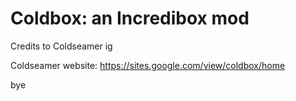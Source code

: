 # Coldbox: an Incredibox mod
Credits to Coldseamer ig

 
Coldseamer website: https://sites.google.com/view/coldbox/home 

bye
